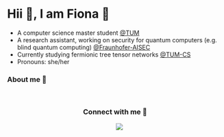 # Hii :wave:, I am Fiona 🥰 
 - A computer science master student [@TUM](https://www.tum.de/en/studies/degree-programs/detail/informatics-master-of-science-msc)
 - A research assistant, working on security for quantum computers (e.g. blind quantum computing) [@Fraunhofer-AISEC](https://www.aisec.fraunhofer.de/en.html)
 - Currently studying fermionic tree tensor networks [@TUM-CS](https://www5.in.tum.de/~quanTUMcomputing/people.html)
 - Pronouns: she/her

### About me 👀

<br>
<h3 align="center" > Connect with me 🤝 </h3>
<p align="center">
 <div align="center" class="icons-social" style="margin-left: 10px;">
        <a style="margin-left: 10px;"  target="_blank" href="https://www.linkedin.com/in/fiona-fr%C3%B6hler-659b95254/">
			<img src="https://img.icons8.com/doodle/40/000000/linkedin--v2.png"></a>
  </div>
</p>

<!--
**fiyoooo/fiyoooo** is a ✨ _special_ ✨ repository because its `README.md` (this file) appears on your GitHub profile.

Here are some ideas to get you started:

- 🔭 I’m currently working on ...
- 🌱 I’m currently learning ...
- 👯 I’m looking to collaborate on ...
- 🤔 I’m looking for help with ...
- 💬 Ask me about ...
- 📫 How to reach me: ...
- 😄 Pronouns: ...
- ⚡ Fun fact: ...
-->
